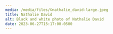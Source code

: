 ```yaml
---
media: /media/files/©nathalie_david-large.jpeg
title: Nathalie David
alt: Black and white photo of Nathalie David
date: 2023-06-27T15:17:00-0500
---
```

